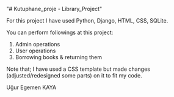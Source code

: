"# Kutuphane_proje - Library_Project" 


For this project I have used Python, Django, HTML, CSS, SQLite.

You can perform followings at this project: 

  1) Admin operations
  2) User operations
  3) Borrowing books & returning them
 
Note that; I have used a CSS template but made changes (adjusted/redesigned some parts) on it to fit my code.


Uğur Egemen KAYA

